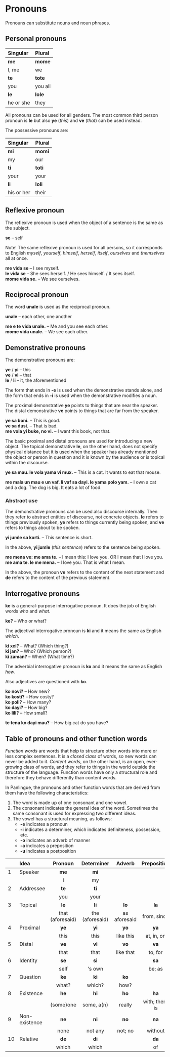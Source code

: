 # Pronouns

Pronouns can substitute nouns and noun phrases.

## Personal pronouns

| Singular    | Plural       |
|:------------|:-------------|
| **me**      | **mome**     |
| I, me       | we           |
| **te**      | **tote**     |
| you         | you all      |
| **le**      | **lole**     |
| he or she   | they         |

All pronouns can be used for all genders.
The most common third person pronoun is **le**
but also **ye** (_this_) and **ve** (_that_) can be used instead.

The possessive pronouns are:

| Singular    | Plural       |
|:------------|:-------------|
| **mi**      | **momi**     |
| my          | our          |
| **ti**      | **toti**     |
| your        | your         |
| **li**      | **loli**     |
| his or her  | their        |


## Reflexive pronoun

The reflexive pronoun is used when the object of a sentence is the same as the subject.

**se**
– self

Note! The same reflexive pronoun is used for all persons,
so it corresponds to English _myself_, _yourself_, _himself_, _herself_, _itself_, _ourselves_ and _themselves_ all at once.

**me vida se**
– I see myself.  
**le vida se**
– She sees herself. / He sees himself. / It sees itself.  
**mome vida se.**
– We see ourselves.

## Reciprocal pronoun

The word **unale** is used as the reciprocal pronoun.

**unale**
– each other, one another

**me e te vida unale.**
– Me and you see each other.  
**mome vida unale.**
– We see each other.


## Demonstrative pronouns

The demonstrative pronouns are:

**ye** / **yi**
– this  
**ve** / **vi**
– that  
**le** / **li**
– it, the aforementioned

The form that ends in **-e** is used when the demonstrative stands alone,
and the form that ends in **-i** is used when the demonstrative modifies a noun.

The proximal demonstrative **ye** points to things that are near the speaker.
The distal demonstrative **ve** points to things that are far from the speaker.

**ye sa boni.**
– This is good.  
**ve sa dusi.**
– That is bad.  
**me vola yi buke, no vi.**
– I want this book, not that.

The basic proximal and distal pronouns are used for introducing a new object.
The topical demonstrative **le**, on the other hand,
does not specify physical distance
but it is used when the speaker has already mentioned the object or person in question
and it is known by the audience or is topical within the discourse.

**ye sa mau. le vola yama vi mux.**
– This is a cat. It wants to eat that mouse.

**me mala un mau e un vaf. li vaf sa dayi. le yama polo yam.**
– I own a cat and a dog. The dog is big. It eats a lot of food.


### Abstract use

The demonstrative pronouns can be used also discourse internally.
Then they refer to abstract entities of discourse, not concrete objects.
**le** refers to things previously spoken,
**ye** refers to things currently being spoken,
and **ve** refers to things about to be spoken.

**yi jumle sa korti.**
– This sentence is short.

In the above, **yi jumle** (_this sentence_) refers to the sentence being spoken.

**me mena ve: me ama te.**
– I mean this: I love you. OR I mean that I love you.  
**me ama te. le me mena.**
– I love you. That is what I mean.

In the above, the pronoun **ve** refers to the content of the next statement
and **de** refers to the content of the previous statement.


## Interrogative pronouns

**ke** is a general-purpose interrogative pronoun.
It does the job of English words _who_ and _what_.

**ke?**
– Who or what?  

The adjectival interrogative pronoun is **ki**
and it means the same as English _which_.

**ki xei?**
– What? (Which thing?)  
**ki jan?**
– Who? (Which person?)  
**ki zaman?**
– When? (What time?)  

The adverbial interrogative pronoun is **ko**
and it means the same as English _how_.

Also adjectives are questioned with **ko**.

**ko novi?**
– How new?  
**ko kosti?**
– How costy?  
**ko poli?**
– How many?  
**ko dayi?**
– How big?  
**ko lili?**
– How small?

**te tena ko dayi mau?**
– How big cat do you have?


## Table of pronouns and other function words

_Function words_ are words that help to structure other words into more or less complex sentences.
It is a _closed class_ of words, so new words can never be added to it.
_Content words_, on the other hand, is an open, ever-growing class of words,
and they refer to things in the world outside the structure of the language.
Function words have only a structural role
and therefore they behave differently than content words.

In Panlingue, the pronouns and other function words that are derived from them have the following characteristics:

1. The word is made up of one consonant and one vowel.
2. The consonant indicates the general idea of the word.
   Sometimes the same consonant is used for expressing two different ideas.
3. The vowel has a structural meaning, as follows:
    - **-e** indicates a pronoun
    - **-i** indicates a determiner,
      which indicates definiteness, possession, etc.
    - **-o** indicates an adverb of manner
    - **-a** indicates a preposition
    - **-u** indicates a postposition

|  | Idea          | Pronoun            | Determiner         | Adverb             | Preposition        | Postposition       |
|--|:--------------|:------------------:|:------------------:|:------------------:|:------------------:|:------------------:|
| 1| Speaker       | **me**             | **mi**             |                    |                    |                    |
|  |               | I                  | my                 |                    |                    |                    |
| 2| Addressee     | **te**             | **ti**             |                    |                    |                    |
|  |               | you                | your               |                    |                    |                    |
| 3| Topical       | **le**             | **li**             | **lo**             | **la**             |                    |
|  |               | that (aforesaid)   | the (aforesaid)    | as aforesaid       | from, since        |                    |
| 4| Proximal      | **ye**             | **yi**             | **yo**             | **ya**             |                    |
|  |               | this               | this               | like this          | at, in, on         |                    |
| 5| Distal        | **ve**             | **vi**             | **vo**             | **va**             |                    |
|  |               | that               | that               | like that          | to, for            |                    |
| 6| Identity      | **se**             | **si**             |                    | **sa**             |                    |
|  |               | self               | 's own             |                    | be; as             |                    |
| 7| Question      | **ke**             | **ki**             | **ko**             |                    |                    |
|  |               | what?              | which?             | how?               |                    |                    |
| 8| Existence     | **he**             | **hi**             | **ho**             | **ha**             |                    |
|  |               | (some)one          | some, a(n)         | really             | with; there is     |                    |
| 9| Non-existence | **ne**             | **ni**             | **no**             | **na**             |                    |
|  |               | none               | not any            | not; no            | without            |                    |
|10| Relative      | **de**             | **di**             |                    | **da**             | **du**             |
|  |               | which              | which              |                    | of                 | 's                 |

